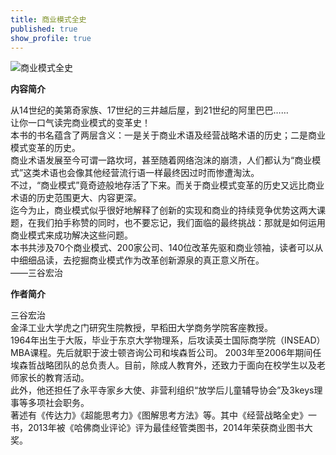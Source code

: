```yaml
---
title: 商业模式全史
published: true
show_profile: true
---
```


![商业模式全史]({{site.url}}/asset/books/symsqs_cover.jpg)

**内容简介**

从14世纪的美第奇家族、17世纪的三井越后屋，到21世纪的阿里巴巴……<br>
让你一口气读完商业模式的变革史！<br>
本书的书名蕴含了两层含义：一是关于商业术语及经营战略术语的历史；二是商业模式变革的历史。<br>
商业术语发展至今可谓一路坎坷，甚至随着网络泡沫的崩溃，人们都认为“商业模式”这类术语也会像其他经营流行语一样最终因过时而惨遭淘汰。<br>
不过，“商业模式”竟奇迹般地存活了下来。而关于商业模式变革的历史又远比商业术语的历史范围更大、内容更深。<br>
迄今为止，商业模式似乎很好地解释了创新的实现和商业的持续竞争优势这两大课题，在我们拍手称赞的同时，也不要忘记，我们面临的最终挑战：那就是如何运用商业模式来成功解决这些问题。<br>
本书共涉及70个商业模式、200家公司、140位改革先驱和商业领袖，读者可以从中细细品读，去挖掘商业模式作为改革创新源泉的真正意义所在。<br>
——三谷宏治

**作者简介**

三谷宏治<br>
金泽工业大学虎之门研究生院教授，早稻田大学商务学院客座教授。<br>
1964年出生于大阪，毕业于东京大学物理系，后攻读英士国际商学院（INSEAD）MBA课程。先后就职于波士顿咨询公司和埃森哲公司。
2003年至2006年期间任埃森哲战略团队的总负责人。目前，除成人教育外，还致力于面向在校学生以及老师家长的教育活动。<br>
此外，他还担任了永平寺家乡大使、非营利组织“放学后儿童辅导协会”及3keys理事等多项社会职务。<br>
著述有《传达力》《超能思考力》《图解思考方法》等。其中《经营战略全史》一书，2013年被《哈佛商业评论》评为最佳经管类图书，2014年荣获商业图书大奖。